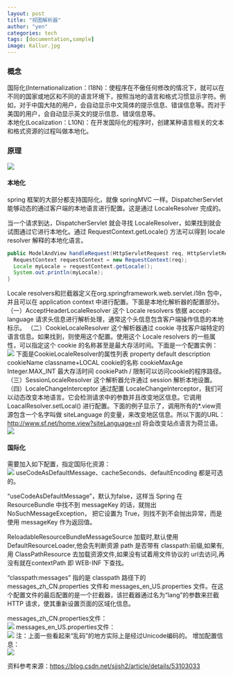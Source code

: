```yaml
---
layout: post
title: "视图解析器"
author: "yen"
categories: tech
tags: [documentation,sample]
image: Kallur.jpg
---
```

### 概念
国际化(Internationalization：I18N)：使程序在不傲任何修改的情况下，就可以在不同的国家或地区和不同的语言环境下，按照当地的语言和格式习惯显示字符。例如，对于中国大陆的用户，会自动显示中文简体的提示信息、错误信息等。而对于美国的用户，会自动显示英文的提示信息、错误信息等。  
本地化(Localization：L10N)：在开发国际化的程序时，创建某种语言相关的文本和格式资源的过程叫做本地化。

### 原理
![](http://p6ch8daxu.bkt.clouddn.com/18-4-22/68129780.jpg)

#### 本地化
spring 框架的大部分都支持国际化，就像 springMVC 一样。DispatcherServlet 能够动态的通过客户端的本地语言进行配置。这是通过 LocaleResolver 完成的。  

当一个请求到达，DispatcherServlet 就会寻找 LocaleResolver，如果找到就会试图通过它进行本地化。通过 RequestContext.getLocale() 方法可以得到 locale resolver 解释的本地化语言。
~~~java
public ModelAndView handleRequest(HttpServletRequest req, HttpServletResponse res) throws Exception {  
  RequestContext requestContext = new RequestContext(req);  
  Locale myLocale = requestContext.getLocale();  
  System.out.println(myLocale);  
}  
~~~

Locale resolvers和拦截器定义在org.springframework.web.servlet.i18n 包中，并且可以在 application context 中进行配置。下面是本地化解析器的配置部分。
（一）AcceptHeaderLocaleResolver
这个 Locale resolvers 依据 accept-language 请求头信息进行解析处理，通常这个头信息包含客户端操作信息的本地标示。
（二）CookieLocaleResolver
这个解析器通过 cookie 寻找客户端特定的语言信息。如果找到，则使用这个配置。使用这个 Locale resolvers 的一些属性，可以指定这个 cookie 的名称甚至是最大存活时间。下面是一个配置实例：
![](http://p6ch8daxu.bkt.clouddn.com/18-4-22/33639116.jpg)
下面是CookieLocaleResolver的属性列表
  property default description
  cookieName classname+LOCAL cookie的名称
  cookieMaxAge Integer.MAX_INT 最大存活时间
  cookiePath / 限制可以访问cookie的程序路径。
（三）SessionLocaleResolver
这个解析器允许通过 session 解析本地设置。
（四）LocaleChangeInterceptor
通过配置 LocaleChangeInterceptor，我们可以动态改变本地语言。它会检测请求中的参数并且改变地区信息。它调用 LoacalResolver.setLocal() 进行配置。下面的例子显示了，调用所有的*.view资源包含一个名字叫做 siteLanguage 的变量，来改变地区信息。所以下面的URL：http://www.sf.net/home.view?siteLanguage=nl 将会改变站点语言为荷兰语。
![](http://p6ch8daxu.bkt.clouddn.com/18-4-22/54082936.jpg)

#### 国际化
需要加入如下配置，指定国际化资源：  
![](http://p6ch8daxu.bkt.clouddn.com/18-4-22/66437468.jpg)
useCodeAsDefaultMessage、cacheSeconds、defaultEncoding 都是可选的。  

“useCodeAsDefaultMessage”，默认为false，这样当 Spring 在 ResourceBundle 中找不到 messageKey 的话，就抛出 NoSuchMessageException， 把它设置为 True，则找不到不会抛出异常，而是使用 messageKey 作为返回值。  

ReloadableResourceBundleMessageSource 加载时,默认使用 DefaultResourceLoader,他会先判断资源 path 是否带有 classpath:前缀,如果有,用 ClassPathResource 去加载资源文件,如果没有试着用文件协议的 url去访问,再没有就在contextPath 即 WEB-INF 下查找。

“classpath:messages” 指的是 classpath 路径下的 messages_zh_CN.properties 文件和 messages_en_US.properties 文件。在这个配置文件的最后配置的是一个拦截器，该拦截器通过名为“lang”的参数来拦截 HTTP 请求，使其重新设置页面的区域化信息。

messages_zh_CN.properties文件：  
![](http://p6ch8daxu.bkt.clouddn.com/18-4-22/66435136.jpg)
messages_en_US.properties文件：  
![](http://p6ch8daxu.bkt.clouddn.com/18-4-22/74374708.jpg)
注：上面一些看起来“乱码”的地方实际上是经过Unicode编码的。
增加配置信息：  
![](http://p6ch8daxu.bkt.clouddn.com/18-4-22/22530995.jpg)

资料参考来源：https://blog.csdn.net/sjjsh2/article/details/53103033
